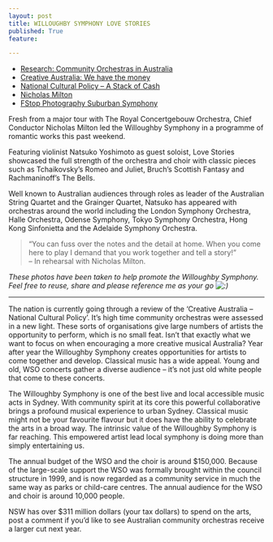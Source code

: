 ```yaml
---
layout: post
title: WILLOUGHBY SYMPHONY LOVE STORIES
published: True
feature: 

---
```


*   [Research: Community Orchestras in Australia](http://musicincommunities.org.au/research/research/509)
*   [Creative Australia: We have the money](http://www.artsmidnorthcoast.org/creative-australia-we-have-the-money/)
*   [National Cultural Policy – A Stack of Cash](http://www.limelightmagazine.com.au/Article/336496,8220creative-australia8221-puts-art-at-the-heart-of-the-nation.aspx)
*   [Nicholas Milton](http://www.nicholasmilton.com/)
*   [FStop Photography Suburban Symphony](http://fstopsydney.com/suburban-symphony/)

Fresh from a major tour with The Royal Concertgebouw Orchestra, Chief Conductor Nicholas Milton led the Willoughby Symphony in a programme of romantic works this past weekend.

Featuring violinist Natsuko Yoshimoto as guest soloist, Love Stories showcased the full strength of the orchestra and choir with classic pieces such as Tchaikovsky’s Romeo and Juliet, Bruch’s Scottish Fantasy and Rachmaninoff’s The Bells.

Well known to Australian audiences through roles as leader of the Australian String Quartet and the Grainger Quartet, Natsuko has appeared with orchestras around the world including the London Symphony Orchestra, Halle Orchestra, Odense Symphony, Tokyo Symphony Orchestra, Hong Kong Sinfonietta and the Adelaide Symphony Orchestra.

> “You can fuss over the notes and the detail at home. When you come here to play I demand that you work together and tell a story!”  
> – In rehearsal with Nicholas Milton.

_These photos have been taken to help promote the Willoughby Symphony. Feel free to reuse, share and please reference me as your go ![:)](http://www.kahneraja.com/wp-includes/images/smilies/simple-smile.png)_  

* * *

The nation is currently going through a review of the ‘Creative Australia – National Cultural Policy’. It’s high time community orchestras were assessed in a new light. These sorts of organisations give large numbers of artists the opportunity to perform, which is no small feat. Isn’t that exactly what we want to focus on when encouraging a more creative musical Australia? Year after year the Willoughby Symphony creates opportunities for artists to come together and develop. Classical music has a wide appeal. Young and old, WSO concerts gather a diverse audience – it’s not just old white people that come to these concerts.

The Willoughby Symphony is one of the best live and local accessible music acts in Sydney. With community spirit at its core this powerful collaborative brings a profound musical experience to urban Sydney. Classical music might not be your favourite flavour but it does have the ability to celebrate the arts in a broad way. The intrinsic value of the Willoughby Symphony is far reaching. This empowered artist lead local symphony is doing more than simply entertaining us.

The annual budget of the WSO and the choir is around $150,000\. Because of the large-scale support the WSO was formally brought within the council structure in 1999, and is now regarded as a community service in much the same way as parks or child-care centres. The annual audience for the WSO and choir is around 10,000 people.

NSW has over $311 million dollars (your tax dollars) to spend on the arts, post a comment if you’d like to see Australian community orchestras receive a larger cut next year.